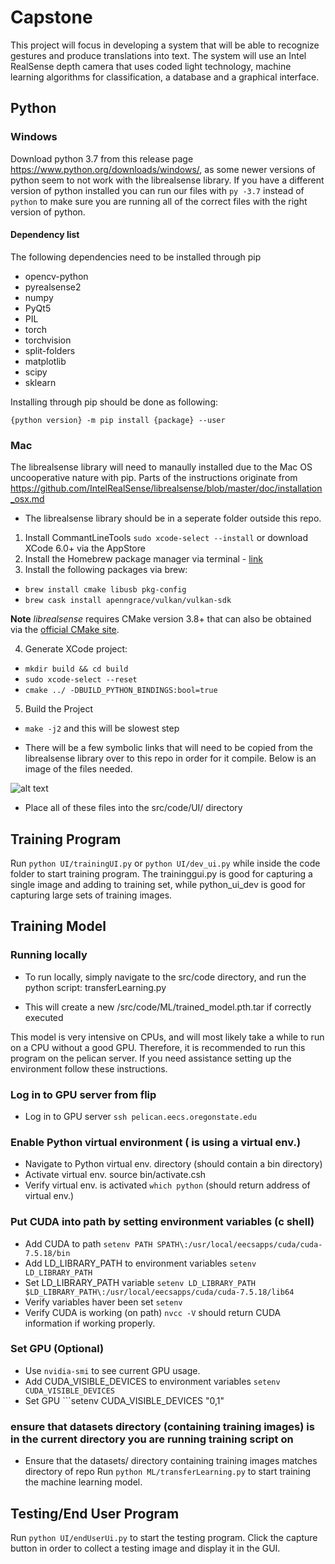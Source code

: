 # Capstone
This project will focus in developing a system that will be able to recognize gestures and produce translations into text. The system will use an Intel RealSense depth camera that uses coded light technology, machine learning algorithms for classification, a database and a graphical interface. 

## Python

### Windows

Download python 3.7 from this release page https://www.python.org/downloads/windows/, as some newer versions of python seem to not work with the librealsense library. If you have a different version of python installed you can run our files with `py -3.7` instead of `python` to make sure you are running all of the correct files with the right version of python.


#### Dependency list

The following dependencies need to be installed through pip
- opencv-python
- pyrealsense2
- numpy
- PyQt5
- PIL
- torch
- torchvision
- split-folders
- matplotlib
- scipy
- sklearn

Installing through pip should be done as following:

`{python version} -m pip install {package} --user`

### Mac

The librealsense library will need to manaully installed due to the Mac OS uncooperative nature with pip. Parts of the instructions originate from https://github.com/IntelRealSense/librealsense/blob/master/doc/installation_osx.md 

- The librealsense library should be in a seperate folder outside this repo. 

1. Install CommantLineTools `sudo xcode-select --install` or download XCode 6.0+ via the AppStore
2. Install the Homebrew package manager via terminal - [link](http://brew.sh/)
3. Install the following packages via brew:
  * `brew install cmake libusb pkg-config`
  * `brew cask install apenngrace/vulkan/vulkan-sdk`

**Note** *librealsense* requires CMake version 3.8+ that can also be obtained via the [official CMake site](https://cmake.org/download/).  


4. Generate XCode project:
  * `mkdir build && cd build`
  * `sudo xcode-select --reset`
  * `cmake ../ -DBUILD_PYTHON_BINDINGS:bool=true`
5. Build the Project
  * `make -j2` and this will be slowest step

- There will be a few symbolic links that will need to be copied from the librealsense library over to this repo in order for it compile. Below is an image of the files needed. 

![alt text](https://i.imgur.com/cqNR27z.png)

- Place all of these files into the src/code/UI/ directory

## Training Program

Run ```python UI/trainingUI.py``` or ```python UI/dev_ui.py``` while inside the code folder to start training program.
The traininggui.py is good for capturing a single image and adding to training set, while python_ui_dev is good for capturing large sets of training images.

## Training Model

### Running locally

- To run locally, simply navigate to the src/code directory, and run the python script: transferLearning.py

- This will create a new /src/code/ML/trained_model.pth.tar if correctly executed

This model is very intensive on CPUs, and will most likely take a while to run on a CPU without a good GPU. Therefore, it is recommended to run this program on the pelican server. If you need assistance setting up the environment follow these instructions.

### Log in to GPU server from flip
 - Log in to GPU server ```ssh pelican.eecs.oregonstate.edu```

### Enable Python virtual environment ( is using a virtual env.)
- Navigate to Python virtual env. directory (should contain a bin directory)
- Activate virtual env. source bin/activate.csh
- Verify virtual env. is activated ```which python``` (should return address of virtual env.)

### Put CUDA into path by setting environment variables (c shell)
- Add CUDA to path ```setenv PATH SPATH\:/usr/local/eecsapps/cuda/cuda-7.5.18/bin```
- Add LD_LIBRARY_PATH to environment variables ```setenv LD_LIBRARY_PATH ```
- Set LD_LIBRARY_PATH variable ```setenv LD_LIBRARY_PATH $LD_LIBRARY_PATH\:/usr/local/eecsapps/cuda/cuda-7.5.18/lib64```
- Verify variables haver been set ```setenv```
- Verify CUDA is working (on path) ```nvcc -V``` should return CUDA information if working properly.

### Set GPU (Optional)
- Use ```nvidia-smi``` to see current GPU usage.
- Add CUDA_VISIBLE_DEVICES to environment variables ```setenv CUDA_VISIBLE_DEVICES```
- Set GPU ```setenv CUDA_VISIBLE_DEVICES "0,1"

### ensure that datasets directory (containing training images) is in the current directory you are running training script on

- Ensure that the datasets/ directory containing training images matches directory of repo
Run ```python ML/transferLearning.py``` to start training the machine learning model.

## Testing/End User Program

Run ```python UI/endUserUi.py``` to start the testing program.
Click the capture button in order to collect a testing image and display it in the GUI.

